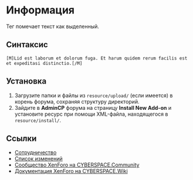 # Информация

Тег помечает текст как выделенный.

## Синтаксис

```
[M]Lid est laborum et dolorum fuga. Et harum quidem rerum facilis est et expeditasi distinctio.[/M]
```

## Установка

1. Загрузите папки и файлы из `resource/upload/` (если имеется) в корень форума, сохраняя структуру директорий.
2. Зайдите в **AdminCP** форума на страницу **Install New Add-on** и установите ресурс при помощи XML-файла, находящегося в `resource/install/`.

## Ссылки

- [Сотрудничество](CONTRIBUTING.md)
- [Список изменений](CHANGELOG.md)
- [Сообщество XenForo на CYBERSPACE.Community](//cyberspace.community/forums/30/)
- [Документация XenForo на CYBERSPACE.Wiki](//xenforo.cyberspace.wiki/)
